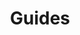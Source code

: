 ---
grand_parent: Produce Accounting
has_children: true
layout: default
nav_order: 51900
parent: Pallet Charge Standards
title: Guides
---